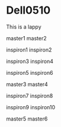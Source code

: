 # Dell0510
This is a lappy

master1
master2

inspiron1
inspiron2


inspiron3
inspiron4

inspiron5
inspiron6

master3
master4

inspiron7
inspiron8


inspiron9
inspiron10

master5
master6

